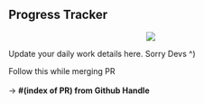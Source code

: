 ## Progress Tracker

<p align="center">
  <img src="https://cdn.theatlantic.com/media/files/2022/progress/progress-share.png" />
</p>

Update your daily work details here. Sorry Devs ^)

Follow this while merging PR <br><br>
-> __#(index of PR) from Github Handle__ <br>

